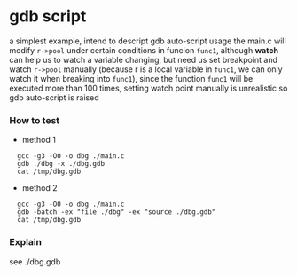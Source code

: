 # gdb script

a simplest example, intend to descript gdb auto-script usage
the main.c will modify `r->pool` under certain conditions in funcion `func1`, although **watch** can help us to watch a variable changing, but need us set breakpoint and watch `r->pool` manually (because r is a local variable in `func1`, we can only watch it when breaking into `func1`), since the function `func1` will be executed more than 100 times, setting watch point manually is unrealistic
so gdb auto-script is raised

### How to test

- method 1

```shell
  gcc -g3 -O0 -o dbg ./main.c
  gdb ./dbg -x ./dbg.gdb
  cat /tmp/dbg.gdb
```

- method 2

```
  gcc -g3 -O0 -o dbg ./main.c
  gdb -batch -ex "file ./dbg" -ex "source ./dbg.gdb"
  cat /tmp/dbg.gdb
```

### Explain

see ./dbg.gdb
